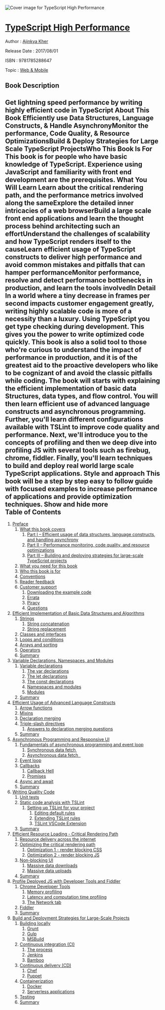 ![Cover image for TypeScript High Performance](https://imgdetail.ebookreading.net/cover/cover/web_mobile/EB9781785288647.jpg)

[TypeScript High Performance](https://ebookreading.net/view/book/TypeScript+High+Performance-EB9781785288647_1.html "TypeScript High Performance")
====================================================================================================================

Author : [Ajinkya Kher](https://ebookreading.net/search/author/Ajinkya+Kher)

Release Date : 2017/08/01

ISBN : 9781785288647

Topic : [Web & Mobile](https://ebookreading.net/search/category/web-mobile)

Book Description
-----------------

 Get lightning speed performance by writing highly efficient code in TypeScript
About This Book
Efficiently use Data Structures, Language Constructs, &amp; Handle AsynchronyMonitor the performance, Code Quality, &amp; Resource OptimizationsBuild &amp; Deploy Strategies for Large Scale TypeScript ProjectsWho This Book Is For
This book is for people who have basic knowledge of TypeScript. Experience using JavaScript and familiarity with front end development are the prerequisites.
What You Will Learn
Learn about the critical rendering path, and the performance metrics involved along the sameExplore the detailed inner intricacies of a web browserBuild a large scale front end applications and learn the thought process behind architecting such an effortUnderstand the challenges of scalability and how TypeScript renders itself to the causeLearn efficient usage of TypeScript constructs to deliver high performance and avoid common mistakes and pitfalls that can hamper performanceMonitor performance, resolve and detect performance bottlenecks in production, and learn the tools involvedIn Detail
In a world where a tiny decrease in frames per second impacts customer engagement greatly, writing highly scalable code is more of a necessity than a luxury. Using TypeScript you get type checking during development. This gives you the power to write optimized code quickly. This book is also a solid tool to those who're curious to understand the impact of performance in production, and it is of the greatest aid to the proactive developers who like to be cognizant of and avoid the classic pitfalls while coding.
The book will starts with explaining the efficient implementation of basic data Structures, data types, and flow control. You will then learn efficient use of advanced language constructs and asynchronous programming. Further, you'll learn different configurations available with TSLint to improve code quality and performance. Next, we'll introduce you to the concepts of profiling and then we deep dive into profiling JS with several tools such as firebug, chrome, fiddler. Finally, you'll learn techniques to build and deploy real world large scale TypeScript applications.
Style and approach
This book will be a step by step easy to follow guide with focused examples to increase performance of applications and provide optimization techniques.
        Show and hide more                
Table of Contents
-----------------

1. [Preface](https://ebookreading.net/view/book/TypeScript+High+Performance-EB9781785288647_15.html)
    1. [What this book covers](https://ebookreading.net/view/book/TypeScript+High+Performance-EB9781785288647_16.html)
        1. [Part I – Efficient usage of data structures, language constructs, and handling asynchrony](https://ebookreading.net/view/book/TypeScript+High+Performance-EB9781785288647_17.html)
        1. [Part II – Performance monitoring, code quality, and resource optimizations](https://ebookreading.net/view/book/TypeScript+High+Performance-EB9781785288647_18.html)
        1. [Part III – Building and deploying strategies for large-scale TypeScript projects](https://ebookreading.net/view/book/TypeScript+High+Performance-EB9781785288647_19.html)
    1. [What you need for this book](https://ebookreading.net/view/book/TypeScript+High+Performance-EB9781785288647_20.html)
    1. [Who this book is for](https://ebookreading.net/view/book/TypeScript+High+Performance-EB9781785288647_21.html)
    1. [Conventions](https://ebookreading.net/view/book/TypeScript+High+Performance-EB9781785288647_22.html)
    1. [Reader feedback](https://ebookreading.net/view/book/TypeScript+High+Performance-EB9781785288647_23.html)
    1. [Customer support](https://ebookreading.net/view/book/TypeScript+High+Performance-EB9781785288647_24.html)
        1. [Downloading the example code](https://ebookreading.net/view/book/TypeScript+High+Performance-EB9781785288647_25.html)
        1. [Errata](https://ebookreading.net/view/book/TypeScript+High+Performance-EB9781785288647_26.html)
        1. [Piracy](https://ebookreading.net/view/book/TypeScript+High+Performance-EB9781785288647_27.html)
        1. [Questions](https://ebookreading.net/view/book/TypeScript+High+Performance-EB9781785288647_28.html)
1. [Efficient Implementation of Basic Data Structures and Algorithms](https://ebookreading.net/view/book/TypeScript+High+Performance-EB9781785288647_29.html)
    1. [Strings](https://ebookreading.net/view/book/TypeScript+High+Performance-EB9781785288647_30.html)
        1. [String concatenation](https://ebookreading.net/view/book/TypeScript+High+Performance-EB9781785288647_31.html)
        1. [String replacement](https://ebookreading.net/view/book/TypeScript+High+Performance-EB9781785288647_32.html)
    1. [Classes and interfaces](https://ebookreading.net/view/book/TypeScript+High+Performance-EB9781785288647_33.html)
    1. [Loops and conditions](https://ebookreading.net/view/book/TypeScript+High+Performance-EB9781785288647_34.html)
    1. [Arrays and sorting](https://ebookreading.net/view/book/TypeScript+High+Performance-EB9781785288647_35.html)
    1. [Operators](https://ebookreading.net/view/book/TypeScript+High+Performance-EB9781785288647_36.html)
    1. [Summary](https://ebookreading.net/view/book/TypeScript+High+Performance-EB9781785288647_37.html)
1. [Variable Declarations, Namespaces, and Modules](https://ebookreading.net/view/book/TypeScript+High+Performance-EB9781785288647_38.html)
    1. [Variable declarations](https://ebookreading.net/view/book/TypeScript+High+Performance-EB9781785288647_39.html)
        1. [The var declarations](https://ebookreading.net/view/book/TypeScript+High+Performance-EB9781785288647_40.html)
        1. [The let declarations](https://ebookreading.net/view/book/TypeScript+High+Performance-EB9781785288647_41.html)
        1. [The const declarations](https://ebookreading.net/view/book/TypeScript+High+Performance-EB9781785288647_42.html)
        1. [Namespaces and modules](https://ebookreading.net/view/book/TypeScript+High+Performance-EB9781785288647_43.html)
        1. [Modules](https://ebookreading.net/view/book/TypeScript+High+Performance-EB9781785288647_44.html)
    1. [Summary](https://ebookreading.net/view/book/TypeScript+High+Performance-EB9781785288647_45.html)
1. [Efficient Usage of Advanced Language Constructs](https://ebookreading.net/view/book/TypeScript+High+Performance-EB9781785288647_46.html)
    1. [Arrow functions](https://ebookreading.net/view/book/TypeScript+High+Performance-EB9781785288647_47.html)
    1. [Mixins](https://ebookreading.net/view/book/TypeScript+High+Performance-EB9781785288647_48.html)
    1. [Declaration merging](https://ebookreading.net/view/book/TypeScript+High+Performance-EB9781785288647_49.html)
    1. [Triple-slash directives](https://ebookreading.net/view/book/TypeScript+High+Performance-EB9781785288647_50.html)
        1. [Answers to declaration merging questions](https://ebookreading.net/view/book/TypeScript+High+Performance-EB9781785288647_51.html)
    1. [Summary](https://ebookreading.net/view/book/TypeScript+High+Performance-EB9781785288647_52.html)
1. [Asynchronous Programming and Responsive UI](https://ebookreading.net/view/book/TypeScript+High+Performance-EB9781785288647_53.html)
    1. [Fundamentals of asynchronous programming and event loop](https://ebookreading.net/view/book/TypeScript+High+Performance-EB9781785288647_54.html)
        1. [Synchronous data fetch ](https://ebookreading.net/view/book/TypeScript+High+Performance-EB9781785288647_55.html)
        1. [Asynchronous data fetch  ](https://ebookreading.net/view/book/TypeScript+High+Performance-EB9781785288647_56.html)
    1. [Event loop](https://ebookreading.net/view/book/TypeScript+High+Performance-EB9781785288647_57.html)
    1. [Callbacks](https://ebookreading.net/view/book/TypeScript+High+Performance-EB9781785288647_58.html)
        1. [Callback Hell](https://ebookreading.net/view/book/TypeScript+High+Performance-EB9781785288647_59.html)
        1. [Promises](https://ebookreading.net/view/book/TypeScript+High+Performance-EB9781785288647_60.html)
    1. [Async and await](https://ebookreading.net/view/book/TypeScript+High+Performance-EB9781785288647_61.html)
    1. [Summary](https://ebookreading.net/view/book/TypeScript+High+Performance-EB9781785288647_62.html)
1. [Writing Quality Code](https://ebookreading.net/view/book/TypeScript+High+Performance-EB9781785288647_63.html)
    1. [Unit tests](https://ebookreading.net/view/book/TypeScript+High+Performance-EB9781785288647_64.html)
    1. [Static code analysis with TSLint](https://ebookreading.net/view/book/TypeScript+High+Performance-EB9781785288647_65.html)
        1. [Setting up TSLint for your project](https://ebookreading.net/view/book/TypeScript+High+Performance-EB9781785288647_66.html)
            1. [Editing default rules](https://ebookreading.net/view/book/TypeScript+High+Performance-EB9781785288647_67.html)
            1. [Extending TSLint rules](https://ebookreading.net/view/book/TypeScript+High+Performance-EB9781785288647_68.html)
            1. [TSLint VSCode Extension](https://ebookreading.net/view/book/TypeScript+High+Performance-EB9781785288647_69.html)
    1. [Summary](https://ebookreading.net/view/book/TypeScript+High+Performance-EB9781785288647_70.html)
1. [Efficient Resource Loading - Critical Rendering Path](https://ebookreading.net/view/book/TypeScript+High+Performance-EB9781785288647_71.html)
    1. [Resource delivery across the internet](https://ebookreading.net/view/book/TypeScript+High+Performance-EB9781785288647_72.html)
    1. [Optimizing the critical rendering path](https://ebookreading.net/view/book/TypeScript+High+Performance-EB9781785288647_73.html)
        1. [Optimization 1 - render blocking CSS](https://ebookreading.net/view/book/TypeScript+High+Performance-EB9781785288647_74.html)
        1. [Optimization 2 - render blocking JS](https://ebookreading.net/view/book/TypeScript+High+Performance-EB9781785288647_75.html)
    1. [Non-blocking UI](https://ebookreading.net/view/book/TypeScript+High+Performance-EB9781785288647_76.html)
        1. [Massive data downloads](https://ebookreading.net/view/book/TypeScript+High+Performance-EB9781785288647_77.html)
        1. [Massive data uploads](https://ebookreading.net/view/book/TypeScript+High+Performance-EB9781785288647_78.html)
    1. [Summary](https://ebookreading.net/view/book/TypeScript+High+Performance-EB9781785288647_79.html)
1. [Profile Deployed JS with Developer Tools and Fiddler](https://ebookreading.net/view/book/TypeScript+High+Performance-EB9781785288647_80.html)
    1. [Chrome Developer Tools](https://ebookreading.net/view/book/TypeScript+High+Performance-EB9781785288647_81.html)
        1. [Memory profiling](https://ebookreading.net/view/book/TypeScript+High+Performance-EB9781785288647_82.html)
        1. [Latency and computation time profiling](https://ebookreading.net/view/book/TypeScript+High+Performance-EB9781785288647_83.html)
        1. [The Network tab](https://ebookreading.net/view/book/TypeScript+High+Performance-EB9781785288647_84.html)
    1. [Fiddler](https://ebookreading.net/view/book/TypeScript+High+Performance-EB9781785288647_85.html)
    1. [Summary](https://ebookreading.net/view/book/TypeScript+High+Performance-EB9781785288647_86.html)
1. [Build and Deployment Strategies for Large-Scale Projects](https://ebookreading.net/view/book/TypeScript+High+Performance-EB9781785288647_87.html)
    1. [Building locally](https://ebookreading.net/view/book/TypeScript+High+Performance-EB9781785288647_88.html)
        1. [Grunt](https://ebookreading.net/view/book/TypeScript+High+Performance-EB9781785288647_89.html)
        1. [Gulp](https://ebookreading.net/view/book/TypeScript+High+Performance-EB9781785288647_90.html)
        1. [MSBuild](https://ebookreading.net/view/book/TypeScript+High+Performance-EB9781785288647_91.html)
    1. [Continuous integration (CI)](https://ebookreading.net/view/book/TypeScript+High+Performance-EB9781785288647_92.html)
        1. [The process](https://ebookreading.net/view/book/TypeScript+High+Performance-EB9781785288647_93.html)
        1. [Jenkins](https://ebookreading.net/view/book/TypeScript+High+Performance-EB9781785288647_94.html)
        1. [Bamboo](https://ebookreading.net/view/book/TypeScript+High+Performance-EB9781785288647_95.html)
    1. [Continuous delivery (CD)](https://ebookreading.net/view/book/TypeScript+High+Performance-EB9781785288647_96.html)
        1. [Chef](https://ebookreading.net/view/book/TypeScript+High+Performance-EB9781785288647_97.html)
        1. [Puppet](https://ebookreading.net/view/book/TypeScript+High+Performance-EB9781785288647_98.html)
    1. [Containerization](https://ebookreading.net/view/book/TypeScript+High+Performance-EB9781785288647_99.html)
        1. [Docker](https://ebookreading.net/view/book/TypeScript+High+Performance-EB9781785288647_100.html)
        1. [Serverless applications](https://ebookreading.net/view/book/TypeScript+High+Performance-EB9781785288647_101.html)
    1. [Testing](https://ebookreading.net/view/book/TypeScript+High+Performance-EB9781785288647_102.html)
    1. [Summary](https://ebookreading.net/view/book/TypeScript+High+Performance-EB9781785288647_103.html)
